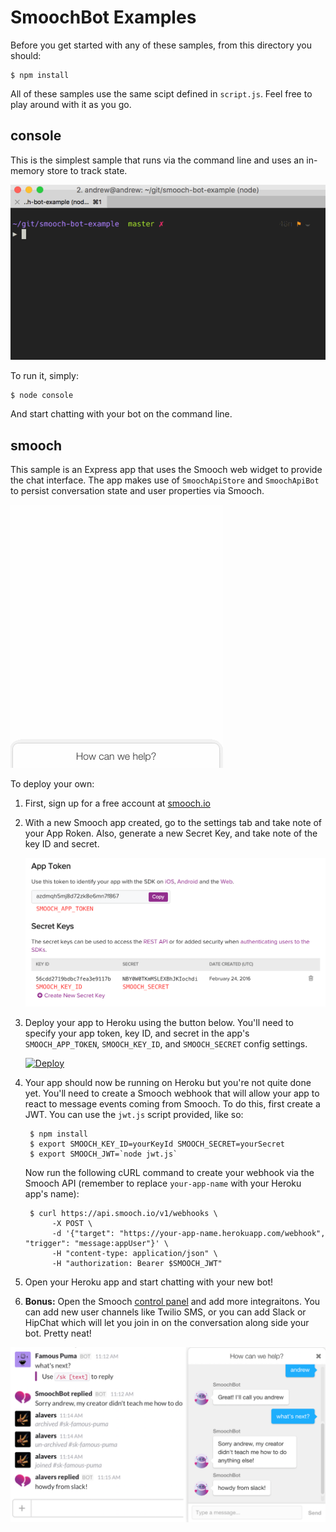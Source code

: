 # SmoochBot Examples

Before you get started with any of these samples, from this directory you should:

```
$ npm install
```

All of these samples use the same scipt defined in `script.js`. Feel free to play around with it as you go.

## console

This is the simplest sample that runs via the command line and uses an in-memory store to track state.

![console](/img/console.gif)

To run it, simply:

```
$ node console
```

And start chatting with your bot on the command line.

## smooch

This sample is an Express app that uses the Smooch web widget to provide the chat interface. The app makes use of `SmoochApiStore` and `SmoochApiBot` to persist conversation state and user properties via Smooch.

![heroku](/img/heroku.gif)

To deploy your own:

1. First, sign up for a free account at [smooch.io](https://app.smooch.io/signup)

1. With a new Smooch app created, go to the settings tab and take note of your App Roken. Also, generate a new Secret Key, and take note of the key ID and secret.

    ![settings](/img/settings.png)

1. Deploy your app to Heroku using the button below. You'll need to specify your app token, key ID, and secret in the app's `SMOOCH_APP_TOKEN`, `SMOOCH_KEY_ID`, and `SMOOCH_SECRET` config settings.

    [![Deploy](https://www.herokucdn.com/deploy/button.svg)](https://heroku.com/deploy?template=https://github.com/smooch/smooch-bot-example)

1. Your app should now be running on Heroku but you're not quite done yet. You'll need to create a Smooch webhook that will allow your app to react to message events coming from Smooch. To do this, first create a JWT. You can use the `jwt.js` script provided, like so:

        $ npm install
        $ export SMOOCH_KEY_ID=yourKeyId SMOOCH_SECRET=yourSecret
        $ export SMOOCH_JWT=`node jwt.js`

    Now run the following cURL command to create your webhook via the Smooch API (remember to replace `your-app-name` with your Heroku app's name):

        $ curl https://api.smooch.io/v1/webhooks \
             -X POST \
             -d '{"target": "https://your-app-name.herokuapp.com/webhook", "trigger": "message:appUser"}' \
             -H "content-type: application/json" \
             -H "authorization: Bearer $SMOOCH_JWT"


1. Open your Heroku app and start chatting with your new bot!

1. **Bonus:** Open the Smooch [control panel](https://app.smooch.io) and add more integraitons. You can add new user channels like Twilio SMS, or you can add Slack or HipChat which will let you join in on the conversation along side your bot. Pretty neat!

![slack](/img/slack.png)